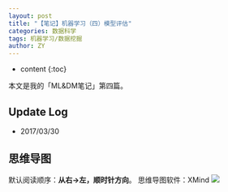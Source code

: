 ```yaml
---
layout: post
title: "【笔记】机器学习（四）模型评估"
categories: 数据科学
tags: 机器学习/数据挖掘
author: ZY
---
```


* content
{:toc}

本文是我的「ML&DM笔记」第四篇。




## Update Log
- 2017/03/30

## 思维导图
默认阅读顺序：**从右→左，顺时针方向**。
思维导图软件：XMind
![](https://raw.githubusercontent.com/woaielf/woaielf.github.io/master/_posts/Pic/1703/170330-1.png)



